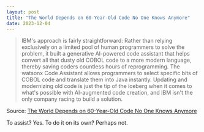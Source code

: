 ```yaml
---
layout: post
title: "The World Depends on 60-Year-Old Code No One Knows Anymore"
date: 2023-12-04
---
```


> IBM's approach is fairly straightforward: Rather than relying exclusively
on a limited pool of human programmers to solve the problem, it built a
generative AI-powered code assistant that helps convert all that dusty old
COBOL code to a more modern language, thereby saving coders countless hours
of reprogramming. The watsonx Code Assistant allows programmers to select
specific bits of COBOL code and translate them into Java instantly.
Updating and modernizing old code is just the tip of the iceberg when it
comes to what's possible with AI-augmented code creation, and IBM isn't the
only company racing to build a solution.

Source: [The World Depends on 60-Year-Old Code No One Knows Anymore](
https://www.pcmag.com/articles/ibms-plan-to-update-cobol-with-watson)

To assist? Yes. To do it on its own? Perhaps not.

